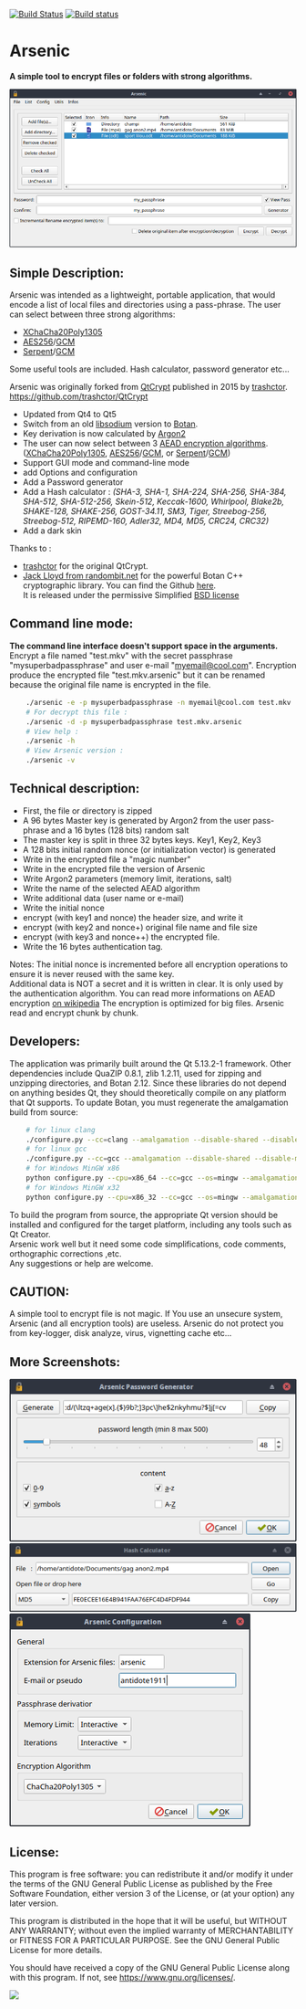 [![Build Status](https://travis-ci.org/Antidote1911/Arsenic.svg?branch=master)](https://travis-ci.org/Antidote1911/Arsenic)
[![Build status](https://ci.appveyor.com/api/projects/status/eid3dqq4c28u7sf4?svg=true)](https://ci.appveyor.com/project/Antidote1911/arsenic)

# Arsenic
**A simple tool to encrypt files or folders with strong algorithms.**


<img src='screenshots/main.png'/>

## Simple Description: ##
Arsenic was intended as a lightweight, portable application, that would encode a list of local files and directories using a pass-phrase. The user can select between three strong algorithms:
- [XChaCha20Poly1305](https://botan.randombit.net/handbook/api_ref/cipher_modes.html#chacha20poly1305)
- [AES256](https://en.wikipedia.org/wiki/Advanced_Encryption_Standard)/[GCM](https://en.wikipedia.org/wiki/Galois/Counter_Mode)
- [Serpent](https://en.wikipedia.org/wiki/Serpent_(cipher))/[GCM](https://en.wikipedia.org/wiki/Galois/Counter_Mode)

Some useful tools are included. Hash calculator, password generator etc...

Arsenic was originally forked from [QtCrypt](https://github.com/trashctor/QtCrypt) published in 2015 by [trashctor](https://github.com/trashctor).<br>
https://github.com/trashctor/QtCrypt<br>

- Updated from Qt4 to Qt5
- Switch from an old [libsodium](https://github.com/jedisct1/libsodium "Strong cryptographic library") version to [Botan](https://botan.randombit.net/ "Strong cryptographic library").
- Key derivation is now calculated by [Argon2](https://en.wikipedia.org/wiki/Argon2)
- The user can now select between 3 [AEAD encryption algorithms](https://en.wikipedia.org/wiki/Authenticated_encryption).
([XChaCha20Poly1305](https://botan.randombit.net/handbook/api_ref/cipher_modes.html#chacha20poly1305), [AES256](https://en.wikipedia.org/wiki/Advanced_Encryption_Standard)/[GCM](https://en.wikipedia.org/wiki/Galois/Counter_Mode), or [Serpent](https://en.wikipedia.org/wiki/Serpent_(cipher))/[GCM](https://en.wikipedia.org/wiki/Galois/Counter_Mode))
- Support GUI mode and command-line mode
- add Options and configuration
- Add a Password generator
- Add a Hash calculator :
<em>(SHA-3, SHA-1, SHA-224, SHA-256, SHA-384, SHA-512, SHA-512-256, Skein-512, Keccak-1600, Whirlpool, Blake2b, SHAKE-128, SHAKE-256, GOST-34.11, SM3, Tiger, Streebog-256, Streebog-512, RIPEMD-160, Adler32, MD4, MD5, CRC24, CRC32)</em>
- Add a dark skin

Thanks to :
- [trashctor](https://github.com/trashctor) for the original QtCrypt.
- [Jack Lloyd from randombit.net](https://botan.randombit.net) for the powerful Botan C++ cryptographic library. You can find the Github [here](https://github.com/randombit/botan).<br>
It is released under the permissive Simplified [BSD license](https://botan.randombit.net/license.txt)

## Command line mode: ##
**The command line interface doesn't support space in the arguments.**
Encrypt a file named "test.mkv" with the secret passphrase "mysuperbadpassphrase" and user e-mail "myemail@cool.com". Encryption produce the encrypted file "test.mkv.arsenic" but it can be renamed because the original file name is encrypted in the file.

```bash
    ./arsenic -e -p mysuperbadpassphrase -n myemail@cool.com test.mkv
    # For decrypt this file :
    ./arsenic -d -p mysuperbadpassphrase test.mkv.arsenic
    # View help :
    ./arsenic -h
    # View Arsenic version :
    ./arsenic -v
```

## Technical description: ##
- First, the file or directory is zipped
- A 96 bytes Master key is generated by Argon2 from the user pass-phrase and a 16 bytes (128 bits) random salt
- The master key is split in three 32 bytes keys. Key1, Key2, Key3
- A 128 bits initial random nonce (or initialization vector) is generated
- Write in the encrypted file a "magic number"
- Write in the encrypted file the version of Arsenic
- Write Argon2 parameters (memory limit, iterations, salt)
- Write the name of the selected AEAD algorithm
- Write additional data (user name or e-mail)
- Write the initial nonce
- encrypt (with key1 and nonce) the header size, and write it
- encrypt (with key2 and nonce+) original file name and file size
- encrypt (with key3 and nonce++) the encrypted file.
- Write the 16 bytes authentication tag.

Notes:
The initial nonce is incremented before all encryption operations to ensure it is never reused with the same key.<br>
Additional data is NOT a secret and it is written in clear. It is only used by the authentication algorithm. You can read more informations
on AEAD encryption [on wikipedia](https://en.wikipedia.org/wiki/Authenticated_encryption)
The encryption is optimized for big files. Arsenic read and encrypt chunk by chunk.

## Developers: ##
The application was primarily built around the Qt 5.13.2-1 framework. Other dependencies include QuaZIP 0.8.1, zlib 1.2.11, used for zipping and unzipping directories, and Botan 2.12. Since these libraries do not depend on anything besides Qt, they should theoretically compile on any platform that Qt supports.
To update Botan, you must regenerate the amalgamation build from source:

```bash
    # for linux clang
    ./configure.py --cc=clang --amalgamation --disable-shared --disable-modules=pkcs11
    # for linux gcc
    ./configure.py --cc=gcc --amalgamation --disable-shared --disable-modules=pkcs11
    # for Windows MinGW x86
    python configure.py --cpu=x86_64 --cc=gcc --os=mingw --amalgamation --disable-shared --disable-modules=pkcs11
    # for Windows MinGW x32
    python configure.py --cpu=x86_32 --cc=gcc --os=mingw --amalgamation --disable-shared --disable-modules=pkcs11
```

To build the program from source, the appropriate Qt version should be installed and configured for the target platform, including any tools such as Qt Creator.<br>
Arsenic work well but it need some code simplifications, code comments, orthographic corrections ,etc.<br> Any suggestions or help are welcome.

## CAUTION: ##
A simple tool to encrypt file is not magic. If You use an unsecure system, Arsenic (and all encryption tools) are useless. Arsenic do not protect you from key-logger, disk analyze, virus, vignetting cache etc...

## More Screenshots: ##

<img src='screenshots/pass_generator.png'/>
<img src='screenshots/hash.png'/>
<img src='screenshots/config.png'/>

## License: ##
This program is free software: you can redistribute it and/or modify
it under the terms of the GNU General Public License as published by
the Free Software Foundation, either version 3 of the License, or
(at your option) any later version.

This program is distributed in the hope that it will be useful,
but WITHOUT ANY WARRANTY; without even the implied warranty of
MERCHANTABILITY or FITNESS FOR A PARTICULAR PURPOSE.  See the
GNU General Public License for more details.

You should have received a copy of the GNU General Public License
along with this program.  If not, see <https://www.gnu.org/licenses/>.

<img src='https://www.gnu.org/graphics/gplv3-with-text-136x68.png'/>
